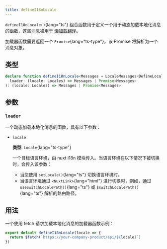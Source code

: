 ```yaml
---
title: defineI18nLocale
---
```


`defineI18nLocale()`{lang="ts"} 组合函数用于定义一个用于动态加载本地化消息的函数，这些消息被用于 [懒加载翻译](/docs/guide/lazy-load-translations)。

加载器函数需要返回一个 `Promise`{lang="ts-type"}，该 Promise 将解析为一个消息对象。

## 类型

```ts
declare function defineI18nLocale<Messages = LocaleMessages<DefineLocaleMessage>, Locales = Locale>(
  loader: (locale: Locales) => Messages | Promise<Messages>
): (locale: Locales) => Messages | Promise<Messages>
```

## 参数

### `loader`

一个动态加载本地化消息的函数，具有以下参数：

- `locale`

  **类型**: `Locale`{lang="ts-type"}

  一个目标语言环境，由 nuxt i18n 模块传入。当语言环境在以下情况下被切换时，会传入该参数：

  - 当您使用 `setLocale()`{lang="ts"} 切换语言环境时。
  - 当语言环境通过 `<NuxtLink>`{lang="html"} 进行切换时，例如，通过 `useSwitchLocalePath()`{lang="ts"} 或 `$switchLocalePath()`{lang="ts"} 解析的路由路径。

## 用法

一个使用 fetch 请求加载本地化消息的加载器函数示例：

```ts
export default defineI18nLocale(locale => {
  return $fetch(`https://your-company-product/api/${locale}`)
})
```